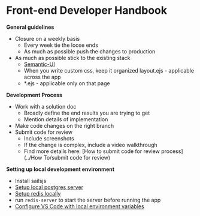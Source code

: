 # Front-end Developer Handbook  

**General guidelines**  
- Closure on a weekly basis
	- Every week tie the loose ends
	- As much as possible push the changes to production
- As much as possible stick to the existing stack
	- [Semantic-UI](https://semantic-ui.com/)
	- When you write custom css, keep it organized layout.ejs - applicable across the app
	- *.ejs - applicable only on that page

**Development Process**  
- Work with a solution doc
	- Broadly define the end results you are trying to get
	- Mention details of implementation
- Make code changes on the right branch
- Submit code for review
	- Include screenshots
	- If the change is complex, include a video walkthrough
	- Find more details here: [How to submit code for review process](../How To/submit code for review)

**Setting up local development environment**  
- Install sailsjs
- [Setup local postgres server]()
- [Setup redis locally]()
- run `redis-server` to start the server before running the app
- [Configure VS Code with local environment variables]()

